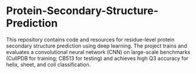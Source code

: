 # Protein-Secondary-Structure-Prediction
This repository contains code and resources for residue-level protein secondary structure prediction using deep learning. The project trains and evaluates a convolutional neural network (CNN) on large-scale benchmarks (CullPDB for training; CB513 for testing) and achieves high Q3 accuracy for helix, sheet, and coil classification.
